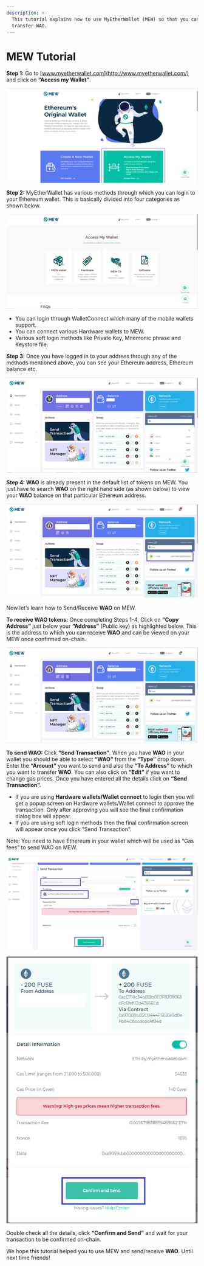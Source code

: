 ```yaml
---
description: >-
  This tutorial explains how to use MyEtherWallet (MEW) so that you can view and
  transfer WAO.
---
```


# MEW Tutorial

**Step 1:** Go to [www.myetherwallet.com](http://www.myetherwallet.com/) and click on **“Access my Wallet”**.

![](../.gitbook/assets/2%20%283%29.png)

**Step 2:** MyEtherWallet has various methods through which you can login to your Ethereum wallet. This is basically divided into four categories as shown below.

![](../.gitbook/assets/1%20%282%29.png)

* You can login through WalletConnect which many of the mobile wallets support.
* You can connect various Hardware wallets to MEW.
* Various soft login methods like Private Key, Mnemonic phrase and Keystore file.

**Step 3:** Once you have logged in to your address through any of the methods mentioned above, you can see your Ethereum address, Ethereum balance etc.

![](../.gitbook/assets/6%20%283%29.png)

**Step 4: WAO** is already present in the default list of tokens on MEW. You just have to search **WAO** on the right hand side \(as shown below\) to view your **WAO** balance on that particular Ethereum address.

![](../.gitbook/assets/7%20%282%29.png)

Now let’s learn how to Send/Receive **WAO** on MEW.

**To receive WAO tokens:** Once completing Steps 1-4, Click on **“Copy Address”** just below your **“Address”** \(Public key\) as highlighted below. This is the address to which you can receive **WAO** and can be viewed on your MEW once confirmed on-chain.

![](../.gitbook/assets/8.png)

**To send WAO:** Click **“Send Transaction”**. When you have **WAO** in your wallet you should be able to select **“WAO”** from the **“Type”** drop down. Enter the **“Amount”** you want to send and also the **“To Address”** to which you want to transfer **WAO**. You can also click on **“Edit”** if you want to change gas prices. Once you have entered all the details click on **“Send Transaction”.**

* If you are using **Hardware wallets/Wallet connect** to login then you will get a popup screen on Hardware wallets/Wallet connect to approve the transaction. Only after approving you will see the final confirmation dialog box will appear.
*  If you are using soft login methods then the final confirmation screen will appear once you click “Send Transaction”.

Note: You need to have Ethereum in your wallet which will be used as “Gas fees” to send WAO on MEW.

![](../.gitbook/assets/9%20%282%29.png)

![](../.gitbook/assets/10%20%281%29.png)

Double check all the details, click **“Confirm and Send”** and wait for your transaction to be confirmed on-chain.

We hope this tutorial helped you to use MEW and send/receive **WAO**. Until next time friends!

